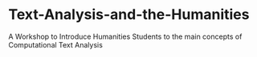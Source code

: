 # Text-Analysis-and-the-Humanities
A Workshop to Introduce Humanities Students to the main concepts of Computational Text Analysis 
